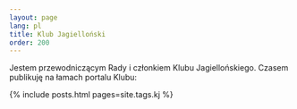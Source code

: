 ```yaml
---
layout: page
lang: pl
title: Klub Jagielloński
order: 200
---
```


Jestem przewodniczącym Rady i członkiem Klubu Jagiellońskiego. Czasem publikuję na łamach portalu Klubu:

{% include posts.html pages=site.tags.kj %}